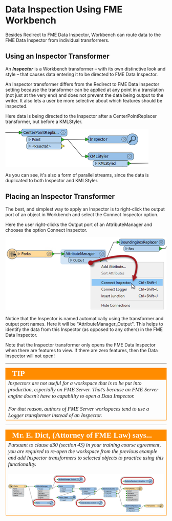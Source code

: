 # Data Inspection Using FME Workbench #
Besides Redirect to FME Data Inspector, Workbench can route data to the FME Data Inspector from individual transformers.

 
## Using an Inspector Transformer ##
An ***Inspector*** is a Workbench transformer – with its own distinctive look and style – that causes data entering it to be directed to FME Data Inspector.

An Inspector transformer differs from the Redirect to FME Data Inspector setting because the transformer can be applied at any point in a translation (not just at the very end) and does not prevent the data being output to the writer. It also lets a user be more selective about which features should be inspected.

Here data is being directed to the Inspector after a CenterPointReplacer transformer, but before a KMLStyler.

![](./Images/Img2.033.InspectorTransformer.png)

As you can see, it's also a form of parallel streams, since the data is duplicated to both Inspector and KMLStyler.


## Placing an Inspector Transformer ##
The best, and simplest way to apply an Inspector is to right-click the output port of an object in Workbench and select the Connect Inspector option.

Here the user right-clicks the Output port of an AttributeManager and chooses the option Connect Inspector.

![](./Images/Img2.034.RightClickAddInspector.png)

Notice that the Inspector is named automatically using the transformer and output port names. Here it will be "AttributeManager_Output". This helps to identify the data from this Inspector (as opposed to any others) in the FME Data Inspector.

Note that the Inspector transformer only opens the FME Data Inspector when there are features to view. If there are zero features, then the Data Inspector will not open!

---

<!--Tip Section--> 

<table style="border-spacing: 0px">
<tr>
<td style="vertical-align:middle;background-color:darkorange;border: 2px solid darkorange">
<i class="fa fa-info-circle fa-lg fa-pull-left fa-fw" style="color:white;padding-right: 12px;vertical-align:text-top"></i>
<span style="color:white;font-size:x-large;font-weight: bold;font-family:serif">TIP</span>
</td>
</tr>

<tr>
<td style="border: 1px solid darkorange">
<span style="font-family:serif; font-style:italic; font-size:larger">
Inspectors are not useful for a workspace that is to be put into production, especially on FME Server. That's because an FME Server engine doesn't have to capability to open a Data Inspector.
<br><br>For that reason, authors of FME Server workspaces tend to use a Logger transformer instead of an Inspector.
</span>
</td>
</tr>
</table>

---

<!--Person X Says Section-->

<table style="border-spacing: 0px">
<tr>
<td style="vertical-align:middle;background-color:darkorange;border: 2px solid darkorange">
<i class="fa fa-quote-left fa-lg fa-pull-left fa-fw" style="color:white;padding-right: 12px;vertical-align:text-top"></i>
<span style="color:white;font-size:x-large;font-weight: bold;font-family:serif">Mr. E. Dict, (Attorney of FME Law) says...</span>
</td>
</tr>

<tr>
<td style="border: 1px solid darkorange">
<span style="font-family:serif; font-style:italic; font-size:larger">
Pursuant to clause d30 (section 43) in your training course agreement, you are required to re-open the workspace from the previous example and add Inspector transformers to selected objects to practice using this functionality.
<br><br><img src="./Images/Img2.035.MultipleInspectors.png">
</span>
</td>
</tr>
</table>